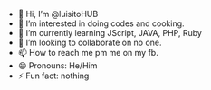- 👋 Hi, I’m @luisitoHUB
- 👀 I’m interested in doing codes and cooking.
- 🌱 I’m currently learning JScript, JAVA, PHP, Ruby
- 💞️ I’m looking to collaborate on no one.
- 📫 How to reach me pm me on my fb.
- 😄 Pronouns: He/Him
- ⚡ Fun fact: nothing

<!---
luisitoHUB/luisitoHUB is a ✨ special ✨ repository because its `README.md` (this file) appears on your GitHub profile.
You can click the Preview link to take a look at your changes.
--->
